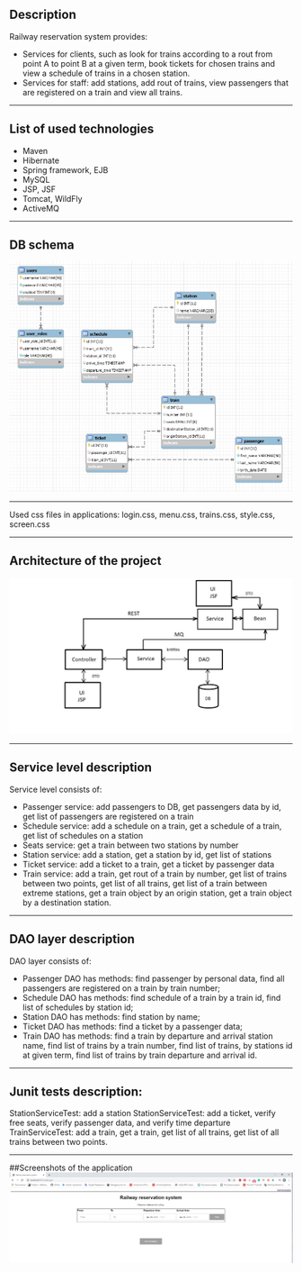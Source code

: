 ## Description

Railway reservation system provides: 
-	Services for clients, such as look for trains according to a rout from point A to point B at a given term, book tickets for chosen trains and view a schedule of trains in a chosen station.
-	Services for staff: add stations, add rout of trains, view passengers that are registered on a train and view all trains.

---
## List of used technologies

-	Maven
-	Hibernate
-	Spring framework, EJB
-	MySQL
-	JSP, JSF
-	Tomcat, WildFly
-	ActiveMQ

---
## DB schema
![Image description](https://github.com/vitalii7922/railway-reservation-system/blob/refactoring/src/main/java/com/tsystems/project/db/db.jpg)

---
Used css files in applications: login.css, menu.css, trains.css, style.css, screen.css

---
## Architecture of the project
![Image description](https://github.com/vitalii7922/railway-reservation-system/blob/refactoring/src/main/java/com/tsystems/project/db/Architecture.jpg)

---
## Service level description
Service level consists of:
- Passenger service: add passengers to DB, get passengers data by id, get list of passengers are registered on a train
- Schedule service:   add a schedule on a train, get a schedule of a train, get list of schedules on a station
- Seats service: get a train between two stations by number
- Station service: add a station, get a station by id, get list of stations
- Ticket service: add a ticket to a train, get a ticket by passenger data
- Train service: add a train, get rout of a train by number, get list of trains between two points, get list of all trains, get list of a train between extreme stations, get a train object by an origin station, get a train object by a destination station.

---
## DAO layer description
DAO layer consists of: 
- Passenger DAO has methods: find passenger by personal data, find all passengers are registered on a train by train number;
-  Schedule DAO has methods: find schedule of a train by a train id, find list of schedules by station id;
- Station DAO has methods: find station by name;
- Ticket DAO has methods: find a ticket by a passenger data;
- Train DAO has methods: find a train by departure and arrival station name, find list of trains by a train number, find list of trains, by stations id at given term, find list of trains by train departure and arrival id.

---
## Junit tests description:
StationServiceTest: add a station
StationServiceTest: add a ticket, verify free seats, verify passenger data, and verify time departure
TrainServiceTest: add a train, get a train, get list of all trains, get list of all trains between two points. 

---
##Screenshots of the application
![Search trains](https://github.com/vitalii7922/railway-reservation-system/blob/refactoring/src/main/java/com/tsystems/project/db/searchTrains.jpg)

